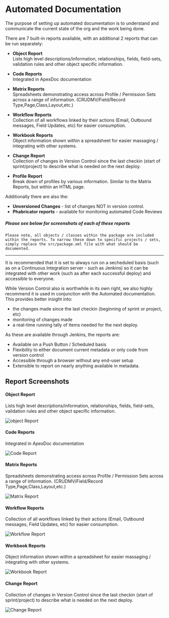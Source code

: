 # Automated Documentation

The purpose of setting up automated documentation is to understand and communicate the current state of the org and the work being done.

There are 7 built-in reports available, with an additional 2 reports that can be run separately:

* **Object Report**<br />Lists high level descriptions/information, relationships, fields, field-sets, validation rules and other object specific information.

* **Code Reports**<br />Integrated in ApexDoc documentation

* **Matrix Reports**<br />Spreadsheets demonstrating access across Profile / Permission Sets across a range of information. (CRUDMV/Field/Record Type,Page,Class,Layout,etc.)

* **Workflow Reports**<br />Collection of all workflows linked by their actions (Email, Outbound messages, Field Updates, etc) for easier consumption.

* **Workbook Reports**<br />Object information shown within a spreadsheet for easier massaging / integrating with other systems.

* **Change Report**<br />Collection of changes in Version Control since the last checkin (start of sprint/project) to describe what is needed on the next deploy.

* **Profile Report**<br />Break down of profiles by various information. Similar to the Matrix Reports, but within an HTML page.

Additionally there are also the:
* **Unversioned Changes** - list of changes NOT in version control.
* **Phabricator reports** - available for monitoring automated Code Reviews

##### Please see below for screenshots of each of these reports


	Please note, all objects / classes within the package are included within the reports. To narrow these down to specific projects / sets, simply replace the src/package.xml file with what should be documented.

<hr />

It is recommended that it is set to always run on a secheduled basis (such as on a Continuous Integration server - such as Jenkins) so it can be integrated with other work (such as after each successful deploy) and accessible to everyone.

While Version Control also is worthwhile in its own right, we also highly recommend it is used in conjunction with the Automated documentation.  This provides better insight into:

* the changes made since the last checkin (beginning of sprint or project, etc)
* monitoring of changes made
* a real-time running tally of items needed for the next deploy.

As these are available through Jenkins, the reports are:

* Available on a Push Button / Scheduled basis
* Flexibility to either document current metadata or only code from version control
* Accessible through a browser without any end-user setup
* Extensible to report on nearly anything available in metadata.

## Report Screenshots

#### Object Report

Lists high level descriptions/information, relationships, fields, field-sets, validation rules and other object specific information.

![object Report](templates/img/objectReport.jpg)

#### Code Reports

Integrated in ApexDoc documentation

![Code Report](templates/img/codeReport.jpg)

#### Matrix Reports

Spreadsheets demonstrating access across Profile / Permission Sets across a range of information. (CRUDMV/Field/Record Type,Page,Class,Layout,etc.)

![Matrix Report](templates/img/matrixReport.jpg)


#### Workflow Reports

Collection of all workflows linked by their actions (Email, Outbound messages, Field Updates, etc) for easier consumption.

![Workflow Report](templates/img/workflowReport.jpg)

#### Workbook Reports

Object information shown within a spreadsheet for easier massaging / integrating with other systems.

![Workbook Report](templates/img/workbookReport.jpg)

#### Change Report

Collection of changes in Version Control since the last checkin (start of sprint/project) to describe what is needed on the next deploy.

![Change Report](templates/img/changeReport.jpg)


